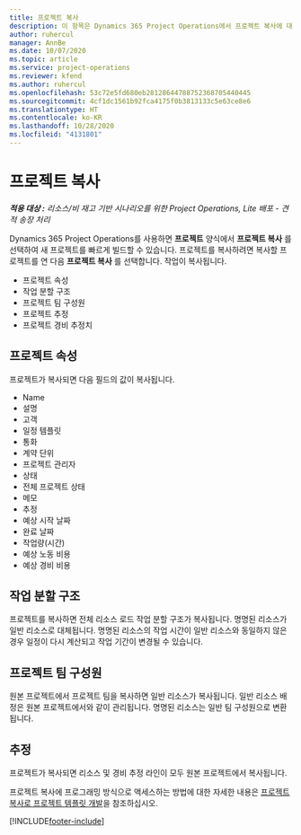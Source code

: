 ```yaml
---
title: 프로젝트 복사
description: 이 항목은 Dynamics 365 Project Operations에서 프로젝트 복사에 대한 정보를 제공합니다.
author: ruhercul
manager: AnnBe
ms.date: 10/07/2020
ms.topic: article
ms.service: project-operations
ms.reviewer: kfend
ms.author: ruhercul
ms.openlocfilehash: 53c72e5fd680eb28128644788752368705440445
ms.sourcegitcommit: 4cf1dc1561b92fca4175f0b3813133c5e63ce8e6
ms.translationtype: HT
ms.contentlocale: ko-KR
ms.lasthandoff: 10/28/2020
ms.locfileid: "4131801"
---
```

# <a name="copy-a-project"></a>프로젝트 복사

_**적용 대상 :** 리소스/비 재고 기반 시나리오를 위한 Project Operations, Lite 배포 - 견적 송장 처리_

Dynamics 365 Project Operations를 사용하면 **프로젝트** 양식에서 **프로젝트 복사** 를 선택하여 새 프로젝트를 빠르게 빌드할 수 있습니다. 프로젝트를 복사하려면 복사할 프로젝트를 연 다음 **프로젝트 복사** 를 선택합니다. 작업이 복사됩니다.

- 프로젝트 속성
- 작업 분할 구조
- 프로젝트 팀 구성원
- 프로젝트 추정
- 프로젝트 경비 추정치

## <a name="project-properties"></a>프로젝트 속성

프로젝트가 복사되면 다음 필드의 값이 복사됩니다.

- Name
- 설명
- 고객
- 일정 템플릿
- 통화
- 계약 단위
- 프로젝트 관리자
- 상태
- 전체 프로젝트 상태
- 메모
- 추정
- 예상 시작 날짜
- 완료 날짜
- 작업량(시간)
- 예상 노동 비용
- 예상 경비 비용

## <a name="work-breakdown-structure"></a>작업 분할 구조

프로젝트를 복사하면 전체 리소스 로드 작업 분할 구조가 복사됩니다. 명명된 리소스가 일반 리소스로 대체됩니다. 명명된 리소스의 작업 시간이 일반 리소스와 동일하지 않은 경우 일정이 다시 계산되고 작업 기간이 변경될 수 있습니다.

## <a name="project-team-members"></a>프로젝트 팀 구성원

원본 프로젝트에서 프로젝트 팀을 복사하면 일반 리소스가 복사됩니다. 일반 리소스 배정은 원본 프로젝트에서와 같이 관리됩니다. 명명된 리소스는 일반 팀 구성원으로 변환됩니다.

## <a name="estimates"></a>추정

프로젝트가 복사되면 리소스 및 경비 추정 라인이 모두 원본 프로젝트에서 복사됩니다. 

프로젝트 복사에 프로그래밍 방식으로 액세스하는 방법에 대한 자세한 내용은 [프로젝트 복사로 프로젝트 템플릿 개발](dev-copy-project.md)을 참조하십시오.


[!INCLUDE[footer-include](../includes/footer-banner.md)]